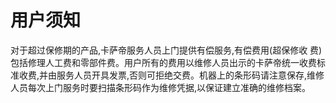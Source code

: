 # 用户须知
对于超过保修期的产品,卡萨帝服务人员上门提供有偿服务,有偿费用(超保修收 费)包括修理人工费和零部件费。用户所有的费用以维修人员出示的卡萨帝统一收费标 准收费,并由服务人员开具发票,否则可拒绝交费。机器上的条形码请注意保存,维修 人员每次上门服务时要扫描条形码作为维修凭据,以保证建立准确的维修档案。